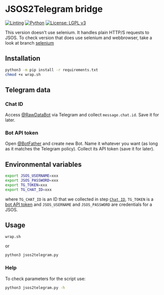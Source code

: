 # JSOS2Telegram bridge

[![Linting](https://github.com/TheArqsz/JSOS2Telegram/actions/workflows/linting.yml/badge.svg?branch=main)](https://github.com/TheArqsz/JSOS2Telegram/actions)
[![Python](https://img.shields.io/badge/python-3.7%20%7C%203.8%20%7C%203.9-blue?style=flat&logo=python)](https://www.python.org/)
[![License: LGPL v3](https://img.shields.io/badge/License-LGPL_v3-blue.svg)](https://www.gnu.org/licenses/lgpl-3.0)

This version doesn't use selenium. It handles plain HTTP/S requests to JSOS. To check version that does use selenium and webbrowser, take a look at branch [selenium](/tree/selenium)

## Installation

```bash
python3 -m pip install -r requirements.txt
chmod +x wrap.sh
```

## Telegram data

### Chat ID

Access [@RawDataBot](https://telegram.me/RawDataBot) via Telegram and collect `message.chat.id`. Save it for later.

### Bot API token

Open [@BotFather](https://telegram.me/BotFather) and create new Bot. Name it whatever you want (as long as it matches the Telegram policy). Collect its API token (save it for later).

## Environmental variables

```bash
export JSOS_USERNAME=xxx
export JSOS_PASSWORD=xxx
export TG_TOKEN=xxx
export TG_CHAT_ID=xxx
```
where `TG_CHAT_ID` is an ID that we collected in step [`Chat ID`](#chat-id), `TG_TOKEN` is a [bot API token](#bot-api-token) and `JSOS_USERNAME` and `JSOS_PASSWORD` are credentials for a JSOS.

## Usage

```bash
wrap.sh
```
or
```bash
python3 jsos2telegram.py
```

### Help

To check parameters for the script use:
```bash
python3 jsos2telegram.py -h
```
